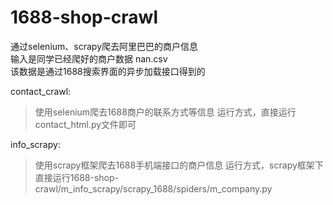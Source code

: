 # 1688-shop-crawl

通过selenium、scrapy爬去阿里巴巴的商户信息  
输入是同学已经爬好的商户数据 nan.csv  
该数据是通过1688搜索界面的异步加载接口得到的  

contact_crawl: 
>使用selenium爬去1688商户的联系方式等信息
>运行方式，直接运行contact_html.py文件即可

info_scrapy: 
>使用scrapy框架爬去1688手机端接口的商户信息
>运行方式，scrapy框架下直接运行1688-shop-crawl/m_info_scrapy/scrapy_1688/spiders/m_company.py
